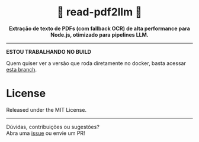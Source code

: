 <div align="center">
    
# 📑 read-pdf2llm 📑
    
**Extração de texto de PDFs (com fallback OCR) de alta performance para Node.js, otimizado para pipelines LLM.**  
</div>

----

**ESTOU TRABALHANDO NO BUILD**

Quem quiser ver a versão que roda diretamente no docker, basta acessar [esta branch](https://github.com/vitorric/read-pdf2llm/tree/docker-version).

# License

Released under the MIT License.

----

Dúvidas, contribuições ou sugestões?  
Abra uma [issue](https://github.com/vitorric/read-pdf2llm/issues) ou envie um PR!
